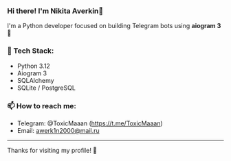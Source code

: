 ### Hi there! I'm Nikita Averkin👋

I'm a Python developer focused on building Telegram bots using **aiogram 3** 🚀

### 🚀 Tech Stack:
- Python 3.12
- Aiogram 3
- SQLAlchemy
- SQLite / PostgreSQL

### 📫 How to reach me:
- Telegram: @ToxicMaaan (https://t.me/ToxicMaaan)
- Email: awerk1n2000@mail.ru

---

Thanks for visiting my profile! 🌟
